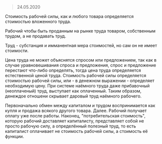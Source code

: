 > 24.05.2020

Стоимость рабочей силы, как и любого товара определяется стоимостью вложенного труда.

Рабочий чтобы быть проданным на рынке труда товаром, собственным трудом, а не продавать труд.

Труд - субстанция и имманентная мера стоимостей, но сам он не имеет стоимости.

Цена труда не может объяснятся спросом или предложением, так как в случае уравновешивания спроса и предложения, спрос и предложение перестают что-либо определять, тогда цена труда определяется естественной ценой труда. Стоимость рабочей силы определяется стоимостью рабочей силы, или - в денежном выражении - определяет необходимую цену. При системе наёмного труда даже прибавочный (неоплаченый) труд, выступает как оплаченный. Таким образом, денеждое отношени скрывает даровый труд наёмного рабочего.

Первоначально обмен между капиталом и трудом воспринимается как купля и продажа всякого другого товара. Далее. Рабочий получает оплату уже после работы. Наконец, "потребительская стоимость", которую рабочий доставляет капиталисту, представляет собой не просто рабочую силу, а определённый полезный труд, то есть капиталист оплачивает не стоимость рабочей силы, а стоимость её функции.
